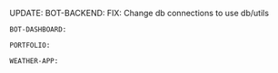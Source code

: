UPDATE:
    BOT-BACKEND:
      FIX: Change db connections to use db/utils

    BOT-DASHBOARD:

    PORTFOLIO:

    WEATHER-APP:

